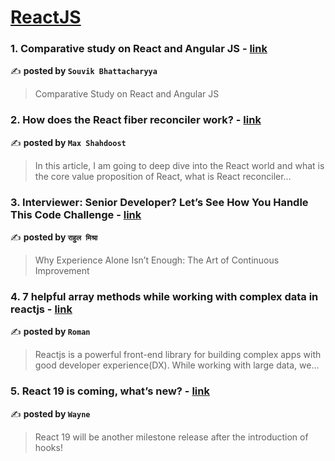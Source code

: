 
<h1><a href=https://medium.com/tag/reactjs/recommended target="_blank" rel="noopener noreferrer">ReactJS</a></h1>
<h3>1. Comparative study on React and Angular JS - <a href="https://medium.com/@souvik.bhat1999/comparative-study-on-react-and-angular-js-eb48cd4917a7" target="_blank" rel="noopener noreferrer">link</a></h3>

✍️ **posted by `Souvik Bhattacharyya`**

<blockquote>Comparative Study on React and Angular JS</blockquote>

<h3>2. How does the React fiber reconciler work? - <a href="https://medium.com/@maxtsh/how-does-the-react-fiber-reconciler-work-77c3650127da" target="_blank" rel="noopener noreferrer">link</a></h3>

✍️ **posted by `Max Shahdoost`**

<blockquote>In this article, I am going to deep dive into the React world and what is the core value proposition of React, what is React reconciler…</blockquote>

<h3>3. Interviewer: Senior Developer? Let’s See How You Handle This Code Challenge - <a href="https://medium.com/@rahuulmiishra/interviewer-senior-developer-lets-see-how-you-handle-this-code-challenge-496d6de9358a" target="_blank" rel="noopener noreferrer">link</a></h3>

✍️ **posted by `राहुल मिश्रा`**

<blockquote>Why Experience Alone Isn’t Enough: The Art of Continuous Improvement</blockquote>

<h3>4. 7 helpful array methods while working with complex data in reactjs - <a href="https://medium.com/@mroman7/7-helpful-array-methods-while-working-with-complex-data-in-reactjs-7bedf74c8c18" target="_blank" rel="noopener noreferrer">link</a></h3>

✍️ **posted by `Roman`**

<blockquote>Reactjs is a powerful front-end library for building complex apps with good developer experience(DX). While working with large data, we…</blockquote>

<h3>5. React 19 is coming, what’s new? - <a href="https://medium.com/stackademic/react-19-is-coming-whats-new-79e2d4b948e4" target="_blank" rel="noopener noreferrer">link</a></h3>

✍️ **posted by `Wayne`**

<blockquote>React 19 will be another milestone release after the introduction of hooks!</blockquote>

